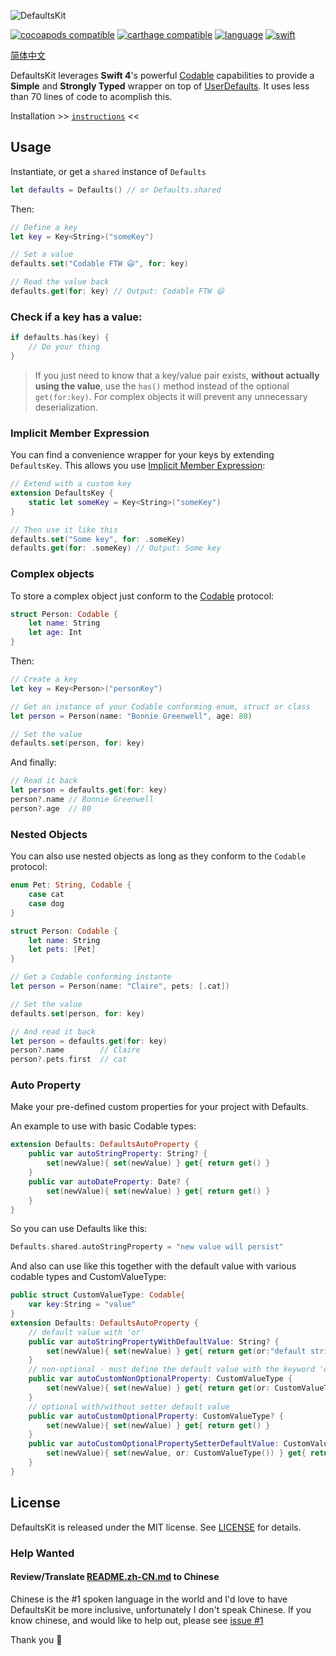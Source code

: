 
![DefaultsKit](/DefaultsKit.png?raw=true)

[![cocoapods compatible](https://img.shields.io/badge/cocoapods-compatible-brightgreen.svg)](https://cocoapods.org/pods/DefaultsKit)
[![carthage compatible](https://img.shields.io/badge/carthage-compatible-brightgreen.svg)](https://github.com/Carthage/Carthage)
[![language](https://img.shields.io/badge/spm-compatible-brightgreen.svg)](https://swift.org)
[![swift](https://img.shields.io/badge/swift-4.0+-orange.svg)](https://github.com/nmdias/DefaultsKit/releases)

[简体中文](README.zh-CN.md)

DefaultsKit leverages **Swift 4**'s powerful [Codable](https://developer.apple.com/documentation/swift/codable) capabilities to provide a **Simple** and **Strongly Typed** wrapper on top of [UserDefaults](https://developer.apple.com/documentation/foundation/userdefaults). It uses less than 70 lines of code to acomplish this.

Installation >> [`instructions`](https://github.com/nmdias/DefaultsKit/blob/master/INSTALL.md) <<

## Usage

Instantiate, or get a `shared` instance of `Defaults`
```swift
let defaults = Defaults() // or Defaults.shared
```

Then:

```swift
// Define a key
let key = Key<String>("someKey")

// Set a value
defaults.set("Codable FTW 😃", for: key)

// Read the value back
defaults.get(for: key) // Output: Codable FTW 😃
```

### Check if a key has a value:

```swift
if defaults.has(key) { 
    // Do your thing
}
```
> If you just need to know that a key/value pair exists, **without actually using the value**, use the `has()` method instead of the optional `get(for:key)`. For complex objects it will prevent any unnecessary deserialization. 

### Implicit Member Expression

You can find a convenience wrapper for your keys by extending `DefaultsKey`. This allows you use [Implicit Member Expression](https://docs.swift.org/swift-book/ReferenceManual/Expressions.html#//appleref/swift/grammar/implicit-member-expression):
```swift
// Extend with a custom key
extension DefaultsKey {
    static let someKey = Key<String>("someKey")
}

// Then use it like this
defaults.set("Some key", for: .someKey)
defaults.get(for: .someKey) // Output: Some key
```

### Complex objects

To store a complex object just conform to the [Codable](https://developer.apple.com/documentation/swift/codable) protocol:

```swift
struct Person: Codable {
    let name: String
    let age: Int
}
```

Then:

```swift
// Create a key
let key = Key<Person>("personKey")

// Get an instance of your Codable conforming enum, struct or class
let person = Person(name: "Bonnie Greenwell", age: 80)

// Set the value
defaults.set(person, for: key)
```

And finally:

```swift
// Read it back
let person = defaults.get(for: key)
person?.name // Bonnie Greenwell
person?.age  // 80
```

### Nested Objects
You can also use nested objects as long as they conform to the `Codable` protocol:

```swift
enum Pet: String, Codable {
    case cat
    case dog
}

struct Person: Codable {
    let name: String
    let pets: [Pet]
}

// Get a Codable conforming instante
let person = Person(name: "Claire", pets: [.cat])

// Set the value
defaults.set(person, for: key)

// And read it back
let person = defaults.get(for: key)
person?.name        // Claire
person?.pets.first  // cat
```


### Auto Property
Make your pre-defined custom properties for your project with Defaults.

An example to use with basic Codable types:
```swift
extension Defaults: DefaultsAutoProperty {
    public var autoStringProperty: String? {
        set(newValue){ set(newValue) } get{ return get() }
    }
    public var autoDateProperty: Date? {
        set(newValue){ set(newValue) } get{ return get() }
    }
}
```

So you can use Defaults like this:
```swift
Defaults.shared.autoStringProperty = "new value will persist"
```

And also can use like this together with the default value with various codable types and CustomValueType:
```swift
public struct CustomValueType: Codable{
    var key:String = "value"
}
extension Defaults: DefaultsAutoProperty {
    // default value with 'or'
    public var autoStringPropertyWithDefaultValue: String? {
        set(newValue){ set(newValue) } get{ return get(or:"default string value") }
    }
    // non-optional - must define the default value with the keyword 'or'
    public var autoCustomNonOptionalProperty: CustomValueType {
        set(newValue){ set(newValue) } get{ return get(or: CustomValueType()) }
    }
    // optional with/without setter default value
    public var autoCustomOptionalProperty: CustomValueType? {
        set(newValue){ set(newValue) } get{ return get() }
    }
    public var autoCustomOptionalPropertySetterDefaultValue: CustomValueType? {
        set(newValue){ set(newValue, or: CustomValueType()) } get{ return get() }
    }
}
```

## License

DefaultsKit is released under the MIT license. See [LICENSE](https://github.com/nmdias/DefaultsKit/blob/master/LICENSE) for details.

### Help Wanted
#### Review/Translate [README.zh-CN.md](README.zh-CN.md) to Chinese
Chinese is the #1 spoken language in the world and I'd love to have DefaultsKit be more inclusive, unfortunately I don't speak Chinese. If you know chinese, and would like to help out, please see [issue #1](https://github.com/nmdias/DefaultsKit/issues/1)

Thank you 🙏
